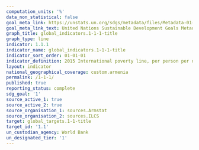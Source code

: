 ```yaml
---
computation_units: '%'
data_non_statistical: false
goal_meta_link: https://unstats.un.org/sdgs/metadata/files/Metadata-01-01-01a.pdf
goal_meta_link_text: United Nations Sustainable Development Goals Metadata (pdf 894kB)
graph_title: global_indicators.1-1-1-title
graph_type: line
indicator: 1.1.1
indicator_name: global_indicators.1-1-1-title
indicator_sort_order: 01-01-01
indicator_definition: 2015 International poverty line, per person per day 1.25 (PPP 2002) ;  2016-2020 International poverty line, per person per day 1.90  (PPP 2011) ; 2021 International poverty line, per person per day 2.15 (PPP 2017)
layout: indicator
national_geographical_coverage: custom.armenia
permalink: /1-1-1/
published: true
reporting_status: complete
sdg_goal: '1'
source_active_1: true
source_active_2: true
source_organisation_1: sources.Armstat
source_organisation_2: sources.ILCS
target: global_targets.1-1-title
target_id: '1.1'
un_custodian_agency: World Bank
un_designated_tier: '1'
---
```


